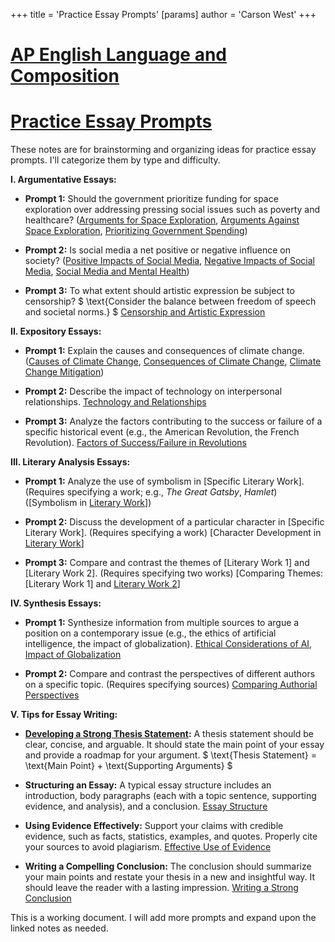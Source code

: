 +++
 title = 'Practice Essay Prompts'
[params]
	author = 'Carson West'
+++
# [AP English Language and Composition](./../ap-english-language-and-composition/)
# [Practice Essay Prompts](./../practice-essay-prompts/)

These notes are for brainstorming and organizing ideas for practice essay prompts.  I'll categorize them by type and difficulty.

**I. Argumentative Essays:**

* **Prompt 1:**  Should the government prioritize funding for space exploration over addressing pressing social issues such as poverty and healthcare?  ([Arguments for Space Exploration](./../arguments-for-space-exploration/), [Arguments Against Space Exploration](./../arguments-against-space-exploration/), [Prioritizing Government Spending](./../prioritizing-government-spending/))

* **Prompt 2:**  Is social media a net positive or negative influence on society?  ([Positive Impacts of Social Media](./../positive-impacts-of-social-media/), [Negative Impacts of Social Media](./../negative-impacts-of-social-media/), [Social Media and Mental Health](./../social-media-and-mental-health/))

* **Prompt 3:** To what extent should artistic expression be subject to censorship?  $  \text{Consider the balance between freedom of speech and societal norms.} $  [Censorship and Artistic Expression](./../censorship-and-artistic-expression/)


**II. Expository Essays:**

* **Prompt 1:** Explain the causes and consequences of climate change.  ([Causes of Climate Change](./../causes-of-climate-change/), [Consequences of Climate Change](./../consequences-of-climate-change/), [Climate Change Mitigation](./../climate-change-mitigation/))

* **Prompt 2:** Describe the impact of technology on interpersonal relationships. [Technology and Relationships](./../technology-and-relationships/)

* **Prompt 3:** Analyze the factors contributing to the success or failure of a specific historical event (e.g., the American Revolution, the French Revolution). [Factors of Success/Failure in Revolutions](./../factors-of-success/failure-in-revolutions/)


**III. Literary Analysis Essays:**

* **Prompt 1:** Analyze the use of symbolism in [Specific Literary Work].  (Requires specifying a work;  e.g., *The Great Gatsby*, *Hamlet*)  ([Symbolism in [Literary Work](./../symbolism-in-[literary-work/)])

* **Prompt 2:**  Discuss the development of a particular character in [Specific Literary Work]. (Requires specifying a work) [Character Development in [Literary Work](./../character-development-in-[literary-work/)]

* **Prompt 3:**  Compare and contrast the themes of [Literary Work 1] and [Literary Work 2]. (Requires specifying two works) [Comparing Themes: [Literary Work 1] and [Literary Work 2](./../comparing-themes:-[literary-work-1]-and-[literary-work-2/)]


**IV.  Synthesis Essays:**

* **Prompt 1:** Synthesize information from multiple sources to argue a position on a contemporary issue (e.g., the ethics of artificial intelligence, the impact of globalization). [Ethical Considerations of AI](./../ethical-considerations-of-ai/), [Impact of Globalization](./../impact-of-globalization/)

* **Prompt 2:**  Compare and contrast the perspectives of different authors on a specific topic. (Requires specifying sources) [Comparing Authorial Perspectives](./../comparing-authorial-perspectives/)


**V.  Tips for Essay Writing:**

* **[Developing a Strong Thesis Statement](./../developing-a-strong-thesis-statement/):**  A thesis statement should be clear, concise, and arguable. It should state the main point of your essay and provide a roadmap for your argument.  $  \text{Thesis Statement} = \text{Main Point} + \text{Supporting Arguments} $ 

* **Structuring an Essay:**  A typical essay structure includes an introduction, body paragraphs (each with a topic sentence, supporting evidence, and analysis), and a conclusion. [Essay Structure](./../essay-structure/)

* **Using Evidence Effectively:**  Support your claims with credible evidence, such as facts, statistics, examples, and quotes.  Properly cite your sources to avoid plagiarism. [Effective Use of Evidence](./../effective-use-of-evidence/)

* **Writing a Compelling Conclusion:**  The conclusion should summarize your main points and restate your thesis in a new and insightful way.  It should leave the reader with a lasting impression. [Writing a Strong Conclusion](./../writing-a-strong-conclusion/)


This is a working document.  I will add more prompts and expand upon the linked notes as needed.
